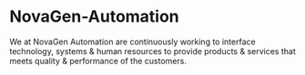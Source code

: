 # NovaGen-Automation
We at NovaGen Automation are continuously working to interface technology, systems &amp; human resources to provide products &amp; services that meets quality &amp; performance of the customers.
